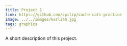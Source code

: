 ```yaml
---
title: Project 1
link: https://github.com/cpilip/cache-cats-practice
image: ../../images/karliah.jpg
tags: graphics
---
```


A short description of this project.